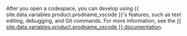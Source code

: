 After you open a codespace, you can develop using {{ site.data.variables.product.prodname_vscode }}'s features, such as text editing, debugging, and Git commands. For more information, see the [{{ site.data.variables.product.prodname_vscode }} documentation](https://code.visualstudio.com/docs).
